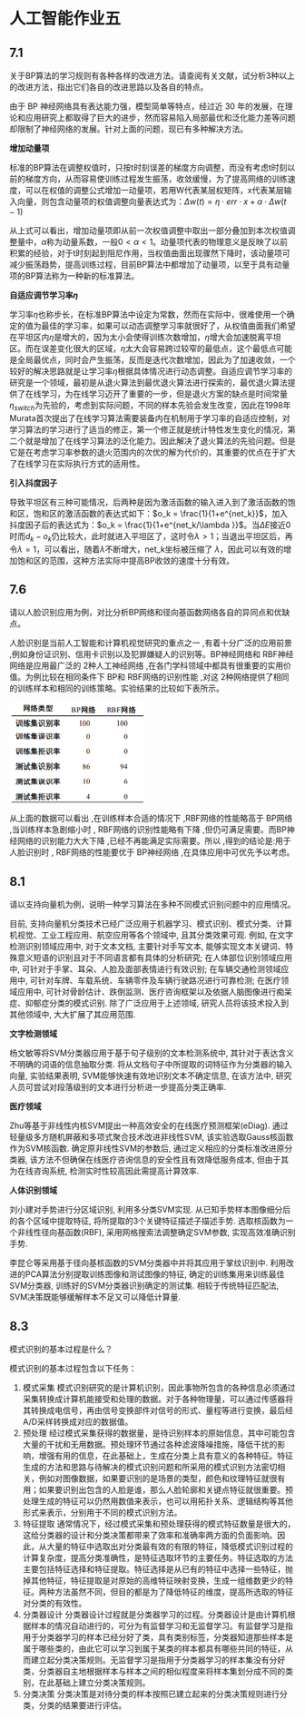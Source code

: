 # 人工智能作业五

## 7.1
关于BP算法的学习规则有各种各样的改进方法。请查阅有关文献，试分析3种以上的改进方法，指出它们各自的改进思路以及各自的特点。

由于 BP 神经网络具有表达能力强，模型简单等特点，经过近 30 年的发展，在理论和应用研究上都取得了巨大的进步，然而容易陷入局部最优和泛化能力差等问题却限制了神经网络的发展。针对上面的问题，现已有多种解决方法。

**增加动量项**

 标准的BP算法在调整权值时，只按t时刻误差的梯度方向调整，而没有考虑t时刻以前的梯度方向，从而容易使训练过程发生振荡，收敛缓慢，为了提高网络的训练速度，可以在权值的调整公式增加一动量项，若用W代表某层权矩阵，x代表某层输入向量，则包含动量项的权值调整向量表达式为：$\Delta w(t)=\eta\cdot err\cdot x + \alpha \cdot \Delta w(t-1)$

从上式可以看出，增加动量项即从前一次权值调整中取出一部分叠加到本次权值调整量中，$\alpha$称为动量系数，一般$0< \alpha < 1$。动量项代表的物理意义是反映了以前积累的经验，对于t时刻起到阻尼作用，当权值曲面出现骤然下降时，该动量项可减少振荡趋势，提高训练过程，目前BP算法中都增加了动量项，以至于具有动量项的BP算法称为一种新的标准算法。

**自适应调节学习率$\eta$**

学习率$\eta$也称步长，在标准BP算法中设定为常数，然而在实际中，很难使用一个确定的值为最佳的学习率，如果可以动态调整学习率就很好了，从权值曲面我们希望在平坦区内$\eta$是增大的，因为太小会使得训练次数增加，$\eta$增大会加速脱离平坦区。而在误差变化很大的区域，$\eta$太大会容易跨过较窄的最低点，这个最低点可能是全局最优点，同时会产生振荡，反而是迭代次数增加，因此为了加速收敛，一个较好的解决思路就是让学习率$\eta$根据具体情况进行动态调整。自适应调节学习率的研究是一个领域，最初是从退火算法到最优退火算法进行探索的，最优退火算法提供了在线学习，为在线学习迈开了重要的一步，但是退火方案的缺点是时间常量$\eta_{switch}$为先验的，考虑到实际问题，不同的样本先验会发生改变，因此在1998年Murata首次提出了在线学习算法需要装备内在机制用于学习率的自适应控制，对学习算法的学习进行了适当的修正，第一个修正就是统计特性发生变化的情况，第二个就是增加了在线学习算法的泛化能力。因此解决了退火算法的先验问题。但是它是在考虑学习率参数的退火范围内的次优的解为代价的，其重要的优点在于扩大了在线学习在实际执行方式的适用性。

**引入抖度因子**

导致平坦区有三种可能情况，后两种是因为激活函数的输入进入到了激活函数的饱和区，饱和区的激活函数的表达式如下：$o_k = \frac{1}{1+e^{net_k}}$，加入抖度因子后的表达式为：$o_k = \frac{1}{1+e^{net_k/\lambda }}$。当$\Delta E$接近0时而$d_k - o_k$仍比较大，此时就进入平坦区了，这时令$\lambda > 1$；当退出平坦区后，再令$\lambda =1$，可以看出，随着$\lambda$不断增大，net_k坐标被压缩了 $\lambda$，因此可以有效的增加饱和区的范围，这种方法实际中提高BP收敛的速度十分有效。


## 7.6
请以人脸识别应用为例，对比分析BP网络和径向基函数网络各自的异同点和优缺点。

人脸识别是当前人工智能和计算机视觉研究的重点之一 ,有着十分广泛的应用前景 ,例如身份证识别、信用卡识别以及犯罪嫌疑人的识别等。BP神经网络和 RBF神经网络是应用最广泛的 2种人工神经网络 ,在各门学科领域中都具有很重要的实用价值。为例比较在相同条件下 BP和 RBF网络的识别性能 ,对这 2种网络提供了相同的训练样本和相同的训练策略。实验结果的比较如下表所示。

![](_v_images/20201225171358775_2374.png)

从上面的数据可以看出 ,在训练样本合适的情况下 ,RBF网络的性能略高于 BP网络 ,当训练样本急剧缩小时 , RBF网络的识别性能略有下降 ,但仍可满足需要。而BP神经网络的识别能力大大下降 ,已经不再能满足实际需要。所以 ,得到的结论是:用于人脸识别时 , RBF网络的性能要优于 BP神经网络 ,在具体应用中可优先予以考虑。

## 8.1
请以支持向量机为例，说明一种学习算法在多种不同模式识别问题中的应用情况。

目前, 支持向量机分类技术已经广泛应用于机器学习、模式识别、模式分类、计算机视觉、工业工程应用、航空应用等各个领域中, 且其分类效果可观. 例如, 在文字检测识别领域应用中, 对于文本文档, 主要针对手写文本, 能够实现文本关键词、特殊意义短语的识别且对于不同语言都有具体的分析研究; 在人体部位识别领域应用中, 可针对于手掌、耳朵、人脸及面部表情进行有效识别; 在车辆交通检测领域应用中, 可针对车牌、车载系统、车辆零件及车辆行驶路况进行可靠检测; 在医疗领域应用中, 可针对骨龄估计、跌倒监测、医疗咨询框架以及依据人脑图像进行痴呆症、抑郁症分类的模式识别. 除了广泛应用于上述领域, 研究人员将该技术投入到其他领域中, 大大扩展了其应用范围.

**文字检测领域**

杨文敏等将SVM分类器应用于基于句子级别的文本检测系统中, 其针对于表达含义不明确的词语的信息抽取分类. 将从文档句子中所提取的词特征作为分类器的输入向量, 实验结果表明, SVM能够快速有效地识别文本不确定信息, 在该方法中, 研究人员可尝试对段落级别的文本进行分析进一步提高分类正确率.

**医疗领域**

Zhu等基于非线性内核SVM提出一种高效安全的在线医疗预测框架(eDiag). 通过轻量级多方随机屏蔽和多项式聚合技术改进非线性SVM, 该实验选取Gauss核函数作为SVM核函数. 确定原非线性SVM的参数后, 通过定义相应的分类标准改进原分类器, 该方法不但确保在线医疗咨询信息的安全性且有效降低服务成本, 但由于其为在线咨询系统, 检测实时性较高因此需提高计算效率.

**人体识别领域**

刘小建对手势进行分区域识别, 利用多分类SVM实现. 从已知手势样本图像细分后的各个区域中提取特征, 将所提取的3个关键特征描述子描述手势. 选取核函数为一个非线性径向基函数(RBF), 采用网格搜索法调整确定SVM参数, 实现高效准确识别手势.

李昆仑等采用基于径向基核函数的SVM分类器中并将其应用于掌纹识别中. 利用改进的PCA算法分别提取训练图像和测试图像的特征, 确定的训练集用来训练最佳SVM分类器, 训练好的SVM分类器识别确定的测试集. 相较于传统特征匹配法, SVM决策既能够缓解样本不足又可以降低计算量.

## 8.3
模式识别的基本过程是什么？

模式识别的基本过程包含以下任务：
1. 模式采集
模式识别研究的是计算机识别，因此事物所包含的各种信息必须通过采集转换成计算机能接受和处理的数据。对于各种物理量，可以通过传感器将其转换成电信号，再由信号变换部件对信号的形式、量程等进行变换，最后经A/D采样转换成对应的数据值。
2. 预处理
经过模式采集获得的数据量，是待识别样本的原始信息，其中可能包含大量的干扰和无用数据。预处理环节通过各种滤波降噪措施，降低干扰的影响，增强有用的信息，在此基础上，生成在分类上具有意义的各种特征。特征生成的方法和思路与待解决的模式识别问题和所采用的模式识别方法密切相关，例如对图像数据，如果要识别的是场景的类型，颜色和纹理特征就很有用；如果要识别出包含的人脸是谁，那么人脸轮廓和关键点特征就很重要。预处理生成的特征可以仍然用数值来表示，也可以用拓扑关系、逻辑结构等其他形式来表示，分别用于不同的模式识别方法。       
3. 特征提取
通常情况下，经过模式采集和预处理获得的模式特征数量是很大的，这给分类器的设计和分类决策都带来了效率和准确率两方面的负面影响。因此，从大量的特征中选取出对分类最有效的有限的特征，降低模式识别过程的计算复杂度，提高分类准确性，是特征选取环节的主要任务。特征选取的方法主要包括特征选择和特征提取。特征选择是从已有的特征中选择一些特征，抛掉其他特征，特征提取是对原始的高维特征映射变换，生成一组维数更少的特征。两种方法虽然不同，但目的都是为了降低特征的维度，提高所选取的特征对分类的有效性。
4. 分类器设计
分类器设计过程就是分类器学习的过程。分类器设计是由计算机根据样本的情况自动进行的，可分为有监督学习和无监督学习。有监督学习是指用于分类器学习的样本已经分好了类，具有类别标签，分类器知道那些样本是属于哪些类的，由此它可以学习到属于某类的样本都具有哪些共同的特征，从而建立起分类决策规则。无监督学习是指用于分类器学习的样本集没有分好类，分类器自主地根据样本与样本之间的相似程度来将样本集划分成不同的类别，在此基础上建立分类决策规则。
5. 分类决策
分类决策是对待分类的样本按照已建立起来的分类决策规则进行分类，分类的结果要进行评估。